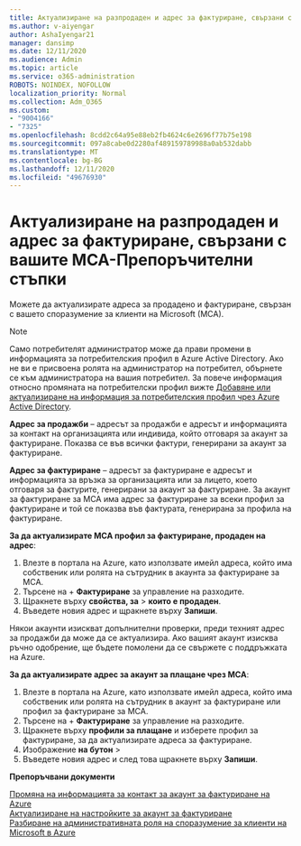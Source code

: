 ```yaml
---
title: Актуализиране на разпродаден и адрес за фактуриране, свързани с вашите MCA-Препоръчителни стъпки
ms.author: v-aiyengar
author: AshaIyengar21
manager: dansimp
ms.date: 12/11/2020
ms.audience: Admin
ms.topic: article
ms.service: o365-administration
ROBOTS: NOINDEX, NOFOLLOW
localization_priority: Normal
ms.collection: Adm_O365
ms.custom:
- "9004166"
- "7325"
ms.openlocfilehash: 8cdd2c64a95e88eb2fb4624c6e2696f77b75e198
ms.sourcegitcommit: 097a8cabe0d2280af489159789988a0ab532dabb
ms.translationtype: MT
ms.contentlocale: bg-BG
ms.lasthandoff: 12/11/2020
ms.locfileid: "49676930"
---
```

# <a name="update-sold-to-and-bill-to-address-associated-to-your-mca---recommended-steps"></a>Актуализиране на разпродаден и адрес за фактуриране, свързани с вашите MCA-Препоръчителни стъпки

Можете да актуализирате адреса за продадено и фактуриране, свързан с вашето споразумение за клиенти на Microsoft (MCA). 

> [!NOTE]
> Само потребителят администратор може да прави промени в информацията за потребителския профил в Azure Active Directory. Ако не ви е присвоена ролята на администратор на потребител, обърнете се към администратора на вашия потребител. За повече информация относно промяната на потребителски профил вижте [Добавяне или актуализиране на информация за потребителския профил чрез Azure Active Directory](https://docs.microsoft.com/azure/active-directory/fundamentals/active-directory-users-profile-azure-portal).

**Адрес за продажби** – адресът за продажби е адресът и информацията за контакт на организацията или индивида, който отговаря за акаунт за фактуриране. Показва се във всички фактури, генерирани за акаунт за фактуриране.

**Адрес за фактуриране** – адресът за фактуриране е адресът и информацията за връзка за организацията или за лицето, което отговаря за фактурите, генерирани за акаунт за фактуриране. За акаунт за фактуриране за MCA има адрес за фактуриране за всеки профил за фактуриране и той се показва във фактурата, генерирана за профила на фактуриране.

**За да актуализирате МСА профил за фактуриране, продаден на адрес**:

1. Влезте в портала на Azure, като използвате имейл адреса, който има собственик или ролята на сътрудник в акаунта за фактуриране за MCA.
1. Търсене на   +  **Фактуриране** за управление на разходите.
1. Щракнете върху **свойства, за**  >  **които е продаден**.
1. Въведете новия адрес и щракнете върху **Запиши**.

Някои акаунти изискват допълнителни проверки, преди техният адрес за продажби да може да се актуализира. Ако вашият акаунт изисква ръчно одобрение, ще бъдете помолени да се свържете с поддръжката на Azure.

**За да актуализирате адрес за акаунт за плащане чрез МСА**: 

1. Влезте в портала на Azure, като използвате имейл адреса, който има собственик или ролята на сътрудник в акаунт за фактуриране или профил за фактуриране за MCA.
1. Търсене на   +  **Фактуриране** за управление на разходите.
1. Щракнете върху **профили за плащане** и изберете профил за фактуриране, за да актуализирате адреса за фактуриране.
1. Изображение **на бутон**  >  
1. Въведете новия адрес и след това щракнете върху **Запиши**.

**Препоръчвани документи**

[Промяна на информацията за контакт за акаунт за фактуриране на Azure](https://docs.microsoft.com/azure/cost-management-billing/manage/change-azure-account-profile)   
[Актуализиране на настройките за акаунт за фактуриране](https://docs.microsoft.com/microsoft-store/update-microsoft-store-for-business-account-settings)  
[Разбиране на административната роля на споразумение за клиенти на Microsoft в Azure](https://docs.microsoft.com/azure/cost-management-billing/manage/understand-mca-roles)